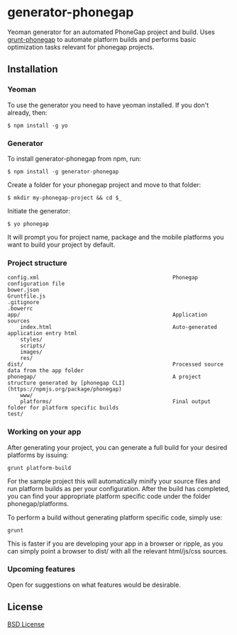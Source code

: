 # generator-phonegap 

Yeoman generator for an automated PhoneGap project and build. Uses [grunt-phonegap](https://npmjs.org/package/grunt-phonegap) to automate platform builds and performs basic optimization tasks relevant for phonegap projects. 

## Installation

### Yeoman

To use the generator you need to have yeoman installed. If you don't already, then:

```
$ npm install -g yo
```

### Generator

To install generator-phonegap from npm, run:

```
$ npm install -g generator-phonegap
```

Create a folder for your phonegap project and move to that folder:

```
$ mkdir my-phonegap-project && cd $_
```

Initiate the generator:

```
$ yo phonegap
```

It will prompt you for project name, package and the mobile platforms you want to build your project by default. 


### Project structure

	config.xml											Phonegap configuration file
	bower.json											
	Gruntfile.js										
	.gitignore
	.bowerrc
	app/												Application sources
		index.html										Auto-generated application entry html
		styles/											
		scripts/
		images/
		res/										
	dist/												Processed source data from the app folder
	phonegap/											A project structure generated by [phonegap CLI](https://npmjs.org/package/phonegap)
		www/											
		platforms/										Final output folder for platform specific builds
	test/												


### Working on your app

After generating your project, you can generate a full build for your desired platforms by issuing:

```
grunt platform-build
```

For the sample project this will automatically minify your source files and run platform builds as per your configuration. After the build has completed, you can find your appropriate platform specific code under the folder phonegap/platforms. 

To perform a build without generating platform specific code, simply use:

```
grunt
```
This is faster if you are developing your app in a browser or ripple, as you can simply point a browser to dist/ with all the relevant html/js/css sources.


### Upcoming features

Open for suggestions on what features would be desirable.

## License

[BSD License](http://en.wikipedia.org/wiki/BSD_License)
